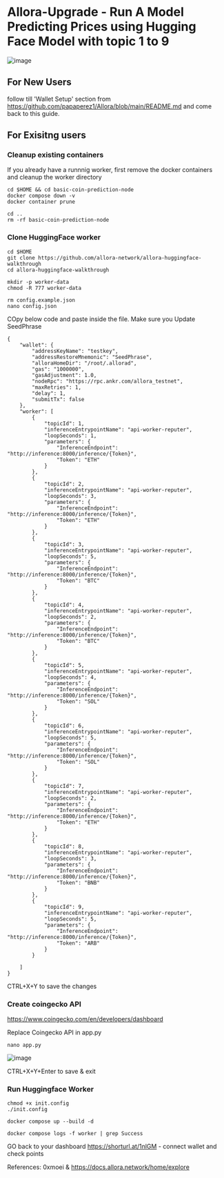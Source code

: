 # Allora-Upgrade - Run A Model Predicting Prices using Hugging Face Model with topic 1 to 9

![image](https://github.com/user-attachments/assets/c4eda80a-41ed-4008-8463-9cd51e33eb7e)

## For New Users

follow till 'Wallet Setup' section from https://github.com/papaperez1/Allora/blob/main/README.md and come back to this guide.

## For Exisitng users

### Cleanup existing containers

If you already have a runnnig worker, first remove the docker containers and cleanup the worker directory

```
cd $HOME && cd basic-coin-prediction-node
docker compose down -v
docker container prune
```
```
cd ..
rm -rf basic-coin-prediction-node
```


### Clone HuggingFace worker

```
cd $HOME
git clone https://github.com/allora-network/allora-huggingface-walkthrough
cd allora-huggingface-walkthrough
```
```
mkdir -p worker-data
chmod -R 777 worker-data
```
```
rm config.example.json
nano config.json
```
COpy below code and paste inside the file. Make sure you Update SeedPhrase
```
{
    "wallet": {
        "addressKeyName": "testkey",
        "addressRestoreMnemonic": "SeedPhrase",
        "alloraHomeDir": "/root/.allorad",
        "gas": "1000000",
        "gasAdjustment": 1.0,
        "nodeRpc": "https://rpc.ankr.com/allora_testnet",
        "maxRetries": 1,
        "delay": 1,
        "submitTx": false
    },
    "worker": [
        {
            "topicId": 1,
            "inferenceEntrypointName": "api-worker-reputer",
            "loopSeconds": 1,
            "parameters": {
                "InferenceEndpoint": "http://inference:8000/inference/{Token}",
                "Token": "ETH"
            }
        },
        {
            "topicId": 2,
            "inferenceEntrypointName": "api-worker-reputer",
            "loopSeconds": 3,
            "parameters": {
                "InferenceEndpoint": "http://inference:8000/inference/{Token}",
                "Token": "ETH"
            }
        },
        {
            "topicId": 3,
            "inferenceEntrypointName": "api-worker-reputer",
            "loopSeconds": 5,
            "parameters": {
                "InferenceEndpoint": "http://inference:8000/inference/{Token}",
                "Token": "BTC"
            }
        },
        {
            "topicId": 4,
            "inferenceEntrypointName": "api-worker-reputer",
            "loopSeconds": 2,
            "parameters": {
                "InferenceEndpoint": "http://inference:8000/inference/{Token}",
                "Token": "BTC"
            }
        },
        {
            "topicId": 5,
            "inferenceEntrypointName": "api-worker-reputer",
            "loopSeconds": 4,
            "parameters": {
                "InferenceEndpoint": "http://inference:8000/inference/{Token}",
                "Token": "SOL"
            }
        },
        {
            "topicId": 6,
            "inferenceEntrypointName": "api-worker-reputer",
            "loopSeconds": 5,
            "parameters": {
                "InferenceEndpoint": "http://inference:8000/inference/{Token}",
                "Token": "SOL"
            }
        },
        {
            "topicId": 7,
            "inferenceEntrypointName": "api-worker-reputer",
            "loopSeconds": 2,
            "parameters": {
                "InferenceEndpoint": "http://inference:8000/inference/{Token}",
                "Token": "ETH"
            }
        },
        {
            "topicId": 8,
            "inferenceEntrypointName": "api-worker-reputer",
            "loopSeconds": 3,
            "parameters": {
                "InferenceEndpoint": "http://inference:8000/inference/{Token}",
                "Token": "BNB"
            }
        },
        {
            "topicId": 9,
            "inferenceEntrypointName": "api-worker-reputer",
            "loopSeconds": 5,
            "parameters": {
                "InferenceEndpoint": "http://inference:8000/inference/{Token}",
                "Token": "ARB"
            }
        }
        
    ]
}
```
CTRL+X+Y to save the changes

### Create coingecko API
https://www.coingecko.com/en/developers/dashboard

Replace Coingecko API in app.py

```
nano app.py
```
![image](https://github.com/user-attachments/assets/106786f7-9cd7-4e43-ab0d-363b29e87c34)

CTRL+X+Y+Enter to save & exit

### Run Huggingface Worker

```
chmod +x init.config
./init.config
```
```
docker compose up --build -d
```
```
docker compose logs -f worker | grep Success
```
GO back to your dashboard https://shorturl.at/1nlGM - connect wallet and check points





References: 0xmoei & https://docs.allora.network/home/explore

